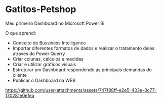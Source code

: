 # Gatitos-Petshop
Meu primeiro Dashboard no Microsoft Power Bi

O que aprendi:
* Conceito de Bussiness Intelligence
* Importar diferentes formatos de dados e realizar o tratamento deles atraves do Power Querry
* Criar colunas, cálculos e medidas
* Criar e utilizar gráficos visuais
* Estruturar um Dashboard respondendo as principais demandas do cliente
* Publicar o Dashboard na WEB


https://github.com/user-attachments/assets/747f88ff-e2e5-433e-8c77-170281e0efea

